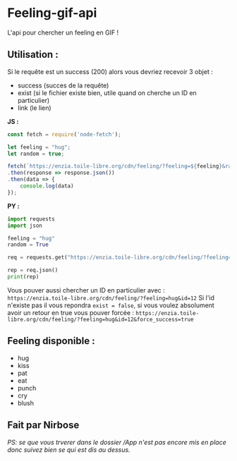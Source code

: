 # Feeling-gif-api
L'api pour chercher un feeling en GIF !

## Utilisation :
Si le requête est un success (200) alors vous devriez recevoir 3 objet :
 - success (succes de la requête)
 - exist (si le fichier existe bien, utile quand on cherche un ID en particulier)
 - link (le lien)

**JS :**
```js
const fetch = require('node-fetch');

let feeling = "hug";
let random = true;

fetch(`https://enzia.toile-libre.org/cdn/feeling/?feeling=${feeling}&random=${random}`)
.then(response => response.json())
.then(data => {
    console.log(data)
});
```

**PY :**
```py
import requests
import json

feeling = "hug"
random = True

req = requests.get("https://enzia.toile-libre.org/cdn/feeling/?feeling=%s&random=%s" % (feeling, random))

rep = req.json()
print(rep)
```

Vous pouver aussi chercher un ID en particulier avec :
`https://enzia.toile-libre.org/cdn/feeling/?feeling=hug&id=12`
Si l'id n'existe pas il vous repondra `exist = false`, si vous voulez absolument avoir un retour en true vous pouver forcée :
`https://enzia.toile-libre.org/cdn/feeling/?feeling=hug&id=12&force_success=true`

## Feeling disponible :
- hug
- kiss
- pat
- eat
- punch
- cry
- blush

## Fait par Nirbose
*PS: se que vous trverer dans le dossier /App n'est pas encore mis en place donc suivez bien se qui est dis au dessus.*
